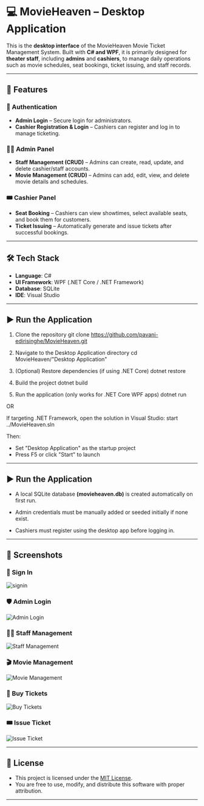 # 💻 MovieHeaven – Desktop Application

This is the **desktop interface** of the MovieHeaven Movie Ticket Management System. Built with **C# and WPF**, it is primarily designed for **theater staff**, including **admins** and **cashiers**, to manage daily operations such as movie schedules, seat bookings, ticket issuing, and staff records.

---

## 🧩 Features

### 🔐 Authentication
- **Admin Login** – Secure login for administrators.
- **Cashier Registration & Login** – Cashiers can register and log in to manage ticketing.

### 🧑‍💼 Admin Panel
- **Staff Management (CRUD)** – Admins can create, read, update, and delete cashier/staff accounts.
- **Movie Management (CRUD)** – Admins can add, edit, view, and delete movie details and schedules.

### 🎟️ Cashier Panel
- **Seat Booking** – Cashiers can view showtimes, select available seats, and book them for customers.
- **Ticket Issuing** – Automatically generate and issue tickets after successful bookings.

---

## 🛠 Tech Stack

- **Language**: C#
- **UI Framework**: WPF (.NET Core / .NET Framework)
- **Database**: SQLite
- **IDE**: Visual Studio

---

## ▶️ Run the Application

 1. Clone the repository
git clone https://github.com/pavani-edirisinghe/MovieHeaven.git

2. Navigate to the Desktop Application directory
cd MovieHeaven/"Desktop Application"

3. (Optional) Restore dependencies (if using .NET Core)
dotnet restore

4. Build the project
dotnet build

5. Run the application (only works for .NET Core WPF apps)
dotnet run

 OR

 If targeting .NET Framework, open the solution in Visual Studio:
 start ../MovieHeaven.sln

 Then:
- Set "Desktop Application" as the startup project
- Press F5 or click "Start" to launch


---

## ▶️ Run the Application
- A local SQLite database **(movieheaven.db)** is created automatically on first run.

- Admin credentials must be manually added or seeded initially if none exist.

- Cashiers must register using the desktop app before logging in.

---
## 📸 Screenshots

### 🔑 Sign In
![signin](screenshots/signin.png)

### 🛡️ Admin Login
![Admin Login](screenshots/admin-login.png)

### 👨‍💼 Staff Management
![Staff Management](screenshots/staff-management.png)

### 🎬 Movie Management
![Movie Management](screenshots/movie-management.png)

### 🛒 Buy Tickets
![Buy Tickets](screenshots/buy-tickets.png)

### 🎟️ Issue Ticket
![Issue Ticket](screenshots/issue-ticket.png)

---

## 📄 License

- This project is licensed under the [MIT License](https://opensource.org/licenses/MIT).  
- You are free to use, modify, and distribute this software with proper attribution.
---


